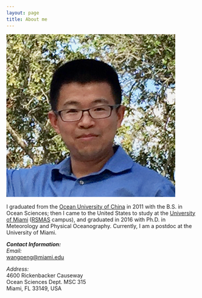 ```yaml
---
layout: page
title: About me
---
```


![Peng](/img/Peng_Wang.png)



I graduated from the [Ocean University of China](http://www.ouc.edu.cn) in 2011 with the B.S. in Ocean Sciences; then I came to the United States to study at the [University of Miami](http://www.miami.edu) (<a href="http://www.rsmas.miami.edu" target="_blank">RSMAS</a> campus), and graduated in 2016 with Ph.D. in Meteorology and Physical Oceanography. Currently, I am a postdoc at the University of Miami.



**_Contact Information:_**  
_Email:_  
<a href="mailto:wangpeng@miami.edu">wangpeng@miami.edu</a>

_Address:_  
4600 Rickenbacker Causeway  
Ocean Sciences Dept. MSC 315  
Miami, FL 33149, USA
